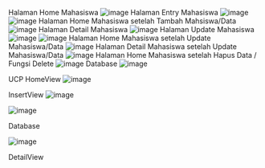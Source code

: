 Halaman Home Mahasiswa
![image](https://github.com/user-attachments/assets/14c5e86a-2f48-46cb-a319-46975285e448)
Halaman Entry Mahasiswa
![image](https://github.com/user-attachments/assets/5a1bc1dd-2fa5-4230-8edf-f43ffa3ee3ac)
![image](https://github.com/user-attachments/assets/2d0d5d20-e718-458d-980d-34a66a14ec1f)
Halaman Home Mahasiswa setelah Tambah Mahsiswa/Data
![image](https://github.com/user-attachments/assets/c51b5e23-d7b4-44c1-ba85-3918a54e4b34)
Halaman Detail Mahasiswa
![image](https://github.com/user-attachments/assets/e1425f1e-fd02-4ab0-9f78-9ef0a81cf91d)
Halaman Update Mahasiswa
![image](https://github.com/user-attachments/assets/72a31c71-b5bd-409e-bd04-ce8d30ae046b)
![image](https://github.com/user-attachments/assets/d44badb8-c4c3-479b-8664-29e83a5ea1c2)
Halaman Home Mahasiswa setelah Update Mahasiswa/Data
![image](https://github.com/user-attachments/assets/f492a846-af83-4eb8-b967-dba914d846d8)
Halaman Detail Mahasiswa setelah Update Mahasiswa/Data
![image](https://github.com/user-attachments/assets/ad04b7b8-fd5c-49d9-8aed-5335926fe5de)
Halaman Home Mahasiswa setelah Hapus Data / Fungsi Delete
![image](https://github.com/user-attachments/assets/b759e8ea-3d7e-4caa-8f60-3b65cf63e36b)
Database
![image](https://github.com/user-attachments/assets/ee09a290-824d-42f8-b0f8-945de88b0ec7)

UCP
HomeView
![image](https://github.com/user-attachments/assets/a89b9b0c-5555-4410-a63f-3447556bf590)


InsertView
![image](https://github.com/user-attachments/assets/0550f7cc-46c9-4070-8ef6-4fdbf7bca18d)

![image](https://github.com/user-attachments/assets/daca9532-d4b0-4a1d-94f7-b1ca2089929e)

Database

![image](https://github.com/user-attachments/assets/726cdafa-6b65-4f38-9a38-88c30aab5f14)

DetailView
